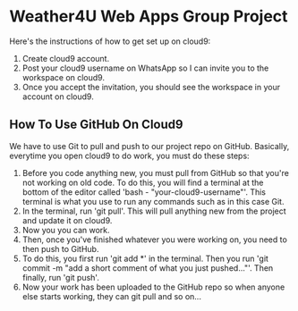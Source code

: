 # Weather4U Web Apps Group Project
Here's the instructions of how to get set up on cloud9:
1. Create cloud9 account.
2. Post your cloud9 username on WhatsApp so I can invite you to the workspace on cloud9.
3. Once you accept the invitation, you should see the workspace in your account on cloud9.

## How To Use GitHub On Cloud9
We have to use Git to pull and push to our project repo on GitHub. Basically, everytime you open cloud9 to do work, you must do these steps:
1. Before you code anything new, you must pull from GitHub so that you're not working on old code. To do this, you will find a terminal at the bottom of the editor called 'bash - "your-cloud9-username"'. This terminal is what you use to run any commands such as in this case Git.
2. In the terminal, run 'git pull'. This will pull anything new from the project and update it on cloud9.
3. Now you you can work.
4. Then, once you've finished whatever you were working on, you need to then push to GitHub.
5. To do this, you first run 'git add *' in the terminal. Then you run 'git commit -m "add a short comment of what you just pushed..."'. Then finally, run 'git push'.
6. Now your work has been uploaded to the GitHub repo so when anyone else starts working, they can git pull and so on...
